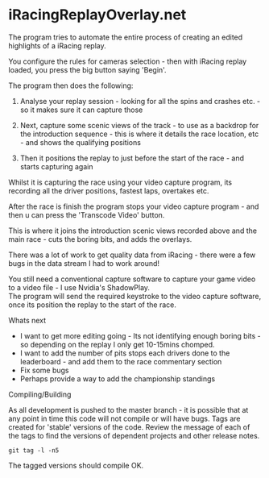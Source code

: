 iRacingReplayOverlay.net
========================

The program tries to automate the entire process of creating an edited highlights of a iRacing replay.  

You configure the rules for cameras selection - then with iRacing replay loaded, you press the big button saying 'Begin'.

The program then does the following:

1. Analyse your replay session - looking for all the spins and crashes etc. - so it makes sure it can capture those

2. Next, capture some scenic views of the track - to use as a backdrop for the introduction sequence - this is where it details the race location, etc - and shows the qualifying positions

3. Then it positions the replay to just before the start of the race - and starts capturing again

Whilst it is capturing the race using your video capture program, its recording all the driver positions, fastest laps, overtakes etc.

After the race is finish the program stops your video capture program - and then u can press the 'Transcode Video' button.

This is where it joins the introduction scenic views recorded above and the main race - cuts the boring bits, and adds the overlays.

There was a lot of work to get quality data from iRacing - there were a few bugs in the data stream I had to work around!

You still need a conventional capture software to capture your game video to a video file - I use Nvidia's ShadowPlay.  
The program will send the required keystroke to the video capture software, once its position the replay to the start of the race.


Whats next

* I want to get more editing going - Its not identifying enough boring bits - so depending on the replay I only get 10-15mins chomped.
* I want to add the number of pits stops each drivers done to the leaderboard - and add them to the race commentary section
* Fix some bugs
* Perhaps provide a way to add the championship standings

Compiling/Building

As all development is pushed to the master branch - it is possible that at any point in time this code will not compile or will have
bugs.  Tags are created for 'stable' versions of the code. Review the message of each of the tags to find the versions
of dependent projects and other release notes.  

```git tag -l -n5```

The tagged versions should compile OK.
